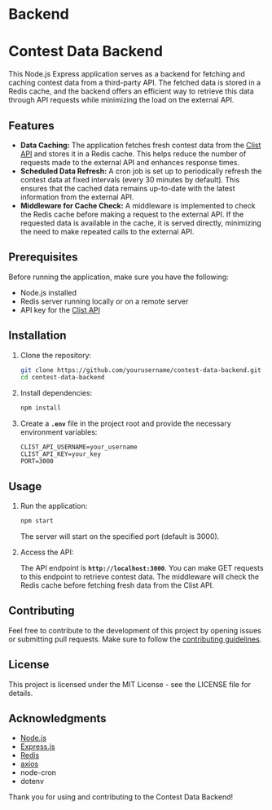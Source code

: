 # Backend

# **Contest Data Backend**

This Node.js Express application serves as a backend for fetching and caching contest data from a third-party API. The fetched data is stored in a Redis cache, and the backend offers an efficient way to retrieve this data through API requests while minimizing the load on the external API.

## **Features**

- **Data Caching:** The application fetches fresh contest data from the [Clist API](https://clist.by/) and stores it in a Redis cache. This helps reduce the number of requests made to the external API and enhances response times.
- **Scheduled Data Refresh:** A cron job is set up to periodically refresh the contest data at fixed intervals (every 30 minutes by default). This ensures that the cached data remains up-to-date with the latest information from the external API.
- **Middleware for Cache Check:** A middleware is implemented to check the Redis cache before making a request to the external API. If the requested data is available in the cache, it is served directly, minimizing the need to make repeated calls to the external API.

## **Prerequisites**

Before running the application, make sure you have the following:

- Node.js installed
- Redis server running locally or on a remote server
- API key for the [Clist API](https://clist.by/)

## **Installation**

1. Clone the repository:
    
    ```bash
    git clone https://github.com/yourusername/contest-data-backend.git
    cd contest-data-backend
    
    ```
    
2. Install dependencies:
    
    ```bash
    npm install
    
    ```
    
3. Create a **`.env`** file in the project root and provide the necessary environment variables:
    
    ```
    CLIST_API_USERNAME=your_username
    CLIST_API_KEY=your_key
    PORT=3000
    
    ```
    

## **Usage**

1. Run the application:
    
    ```bash
    npm start
    
    ```
    
    The server will start on the specified port (default is 3000).
    
2. Access the API:
    
    The API endpoint is **`http://localhost:3000`**. You can make GET requests to this endpoint to retrieve contest data. The middleware will check the Redis cache before fetching fresh data from the Clist API.
    

## **Contributing**

Feel free to contribute to the development of this project by opening issues or submitting pull requests. Make sure to follow the [contributing guidelines](gurpreet.singh.735701@gmail.com).

## **License**

This project is licensed under the MIT License - see the LICENSE file for details.

## **Acknowledgments**

- [Node.js](https://nodejs.org/)
- [Express.js](https://expressjs.com/)
- [Redis](https://redis.io/)
- [axios](https://axios-http.com/)
- node-cron
- dotenv

Thank you for using and contributing to the Contest Data Backend!

